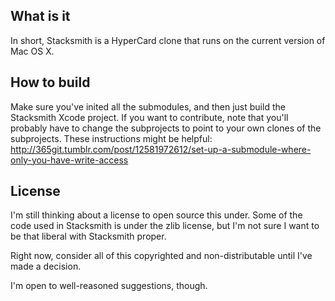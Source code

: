What is it
----------

In short, Stacksmith is a HyperCard clone that runs on the current version of Mac OS X.


How to build
------------

Make sure you've inited all the submodules, and then just build the Stacksmith Xcode project. If you want to contribute, note that you'll probably have to change the subprojects to point to your own clones of the subprojects. These instructions might be helpful: http://365git.tumblr.com/post/12581972612/set-up-a-submodule-where-only-you-have-write-access


License
-------

I'm still thinking about a license to open source this under. Some of the code used in Stacksmith is under the zlib license, but I'm not sure I want to be that liberal with Stacksmith proper.

Right now, consider all of this copyrighted and non-distributable until I've made a decision.

I'm open to well-reasoned suggestions, though.